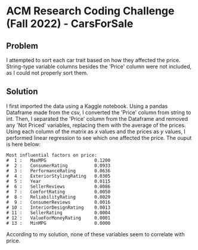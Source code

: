 # ACM Research Coding Challenge (Fall 2022) - CarsForSale

## Problem
I attempted to sort each car trait based on how they affected the price. String-type variable columns besides the 'Price' column were not included, as I could not properly sort them.

## Solution
I first imported the data using a Kaggle notebook. Using a pandas Dataframe made from the csv, I converted the 'Price' column from string to int. Then, I separated the 'Price' column from the Dataframe and removed any 'Not Priced' variables, replacing them with the average of the prices. Using each column of the matrix as *x* values and the prices as *y* values, I performed linear regression to see which one affected the price. The ouput is here below:

```
Most influential factors on price:
#  1 :	 MaxMPG               	 0.1200
#  2 :	 ConsumerRating       	 0.0933
#  3 :	 PerformanceRating    	 0.0636
#  4 :	 ExteriorStylingRating 	 0.0305
#  5 :	 Year                 	 0.0115
#  6 :	 SellerReviews        	 0.0086
#  7 :	 ComfortRating        	 0.0050
#  8 :	 ReliabilityRating    	 0.0029
#  9 :	 ConsumerReviews      	 0.0016
# 10 :	 InteriorDesignRating 	 0.0013
# 11 :	 SellerRating         	 0.0004
# 12 :	 ValueForMoneyRating  	 0.0001
# 13 :	 MinMPG               	 0.0000
```

According to my solution, none of these variables seem to correlate with price.
